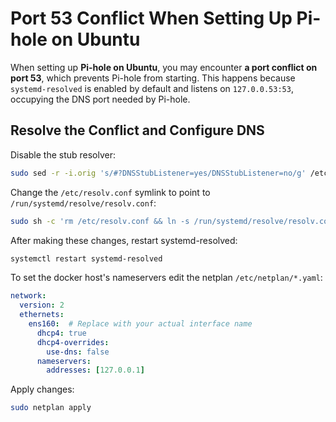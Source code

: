 # Port 53 Conflict When Setting Up Pi-hole on Ubuntu

When setting up **Pi-hole on Ubuntu**, you may encounter **a port conflict on port 53**, which prevents Pi-hole from starting. This happens because `systemd-resolved` is enabled by default and listens on `127.0.0.53:53`, occupying the DNS port needed by Pi-hole.

## Resolve the Conflict and Configure DNS

Disable the stub resolver:

```sh
sudo sed -r -i.orig 's/#?DNSStubListener=yes/DNSStubListener=no/g' /etc/systemd/resolved.conf
```

Change the `/etc/resolv.conf` symlink to point to `/run/systemd/resolve/resolv.conf`:

```sh
sudo sh -c 'rm /etc/resolv.conf && ln -s /run/systemd/resolve/resolv.conf /etc/resolv.conf'
```

After making these changes, restart systemd-resolved:

```sh
systemctl restart systemd-resolved
```

To set the docker host's nameservers edit the netplan `/etc/netplan/*.yaml`:

```yaml
network:
  version: 2
  ethernets:
    ens160:  # Replace with your actual interface name
      dhcp4: true
      dhcp4-overrides:
        use-dns: false
      nameservers:
        addresses: [127.0.0.1]
```

Apply changes:

```sh
sudo netplan apply
```
